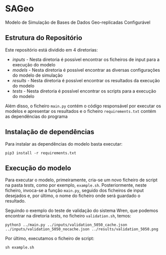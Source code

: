 # SAGeo

Modelo de Simulação de Bases de Dados Geo-replicadas Configurável

## Estrutura do Repositório

Este repositório está dividido em 4 diretorias:

-   _inputs_ - Nesta diretoria é possível encontrar os ficheiros de input para a execução do modelo
-   _models_ - Nesta diretoria é possível encontrar as diversas configurações do modelo de simulação
-   _results_ - Nesta diretoria é possível encontrar os resultados da execução do modelo
-   _tests_ - Nesta diretoria é possível encontrar os scripts para a execução do modelo

Além disso, o ficheiro `main.py` contém o código responsável por executar os modelos e apresentar os resultados e o ficheiro `requirements.txt` contém as dependências do programa

## Instalação de dependências

Para instalar as dependências do modelo basta executar:

`pip3 install -r requirements.txt`

## Execução do modelo

Para executar o modelo, primeiramente, cria-se um novo ficheiro de script na pasta _tests_, como por exemplo, `example.sh`. Posteriormente, neste ficheiro, invoca-se a função `main.py`, seguido dos ficheiros de input desejados e, por último, o nome do ficheiro onde será guardado o resultado.

Seguindo o exemplo do teste de validação do sistema Wren, que podemos encontrar na diretoria _tests_, no ficheiro `validation.sh`, temos:

`python3 ../main.py ../inputs/validation_5050_cache.json ../inputs/validation_5050_nocache.json ../results/validation_5050.png`

Por último, executamos o ficheiro de script:

`sh example.sh`
